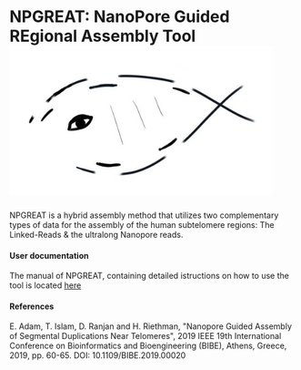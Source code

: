 # NPGREAT: NanoPore Guided REgional Assembly Tool ![image](https://github.com/eleniadam/npgreat/blob/main/logo1.jpg?raw=true)

NPGREAT is a hybrid assembly method that utilizes two complementary types of data for the assembly of the human subtelomere regions: The Linked-Reads & the ultralong Nanopore reads.

#### User documentation
The manual of NPGREAT, containing detailed istructions on how to use the tool is located [here](https://github.com/eleniadam/npgreat/blob/main/manual_npgreat.pdf)

#### References
E. Adam, T. Islam, D. Ranjan and H. Riethman, "Nanopore Guided Assembly of Segmental Duplications Near Telomeres", 2019 IEEE 19th International Conference on Bioinformatics and Bioengineering (BIBE), Athens, Greece, 2019, pp. 60-65. DOI: 10.1109/BIBE.2019.00020

